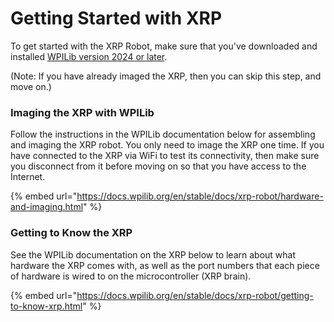 # Getting Started with XRP

To get started with the XRP Robot, make sure that you've downloaded and installed [WPILib version 2024 or later](../../../getting-started/frc-wpilib.md).

(Note: If you have already imaged the XRP, then you can skip this step, and move on.)

### Imaging the XRP with WPILib

Follow the instructions in the WPILib documentation below for assembling and imaging the XRP robot.  You only need to image the XRP one time.  If you have connected to the XRP via WiFi to test its connectivity, then make sure you disconnect from it before moving on so that you have access to the Internet.

{% embed url="https://docs.wpilib.org/en/stable/docs/xrp-robot/hardware-and-imaging.html" %}

### Getting to Know the XRP

See the WPILib documentation on the XRP below to learn about what hardware the XRP comes with, as well as the port numbers that each piece of hardware is wired to on the microcontroller (XRP brain).

{% embed url="https://docs.wpilib.org/en/stable/docs/xrp-robot/getting-to-know-xrp.html" %}
